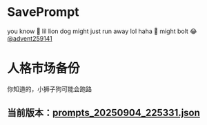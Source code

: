# SavePrompt
you know 🫠 lil lion dog might just run away lol
haha 🐶 might bolt 😂 [@advent259141](https://github.com/advent259141)

# 人格市场备份
你知道的，小狮子狗可能会跑路

## 当前版本：[prompts_20250904_225331.json](https://github.com/Larch-C/SavePrompt/blob/main/prompts_20250904_225331.json)
